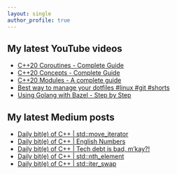 ```yaml
---
layout: single
author_profile: true
---
```


## My latest YouTube videos

<!--START_SECTION:youtube-->
* [C++20 Coroutines - Complete Guide](https://www.youtube.com/watch?v=w-dmOHhBX9o)
* [C++20 Concepts  - Complete Guide](https://www.youtube.com/watch?v=1So7onMFxJM)
* [C++20 Modules - A complete guide](https://www.youtube.com/watch?v=WRCwciJ5MTE)
* [Best way to manage your dotfiles #linux #git #shorts](https://www.youtube.com/watch?v=LHrB4TcU1JM)
* [Using Golang with Bazel - Step by Step](https://www.youtube.com/watch?v=mXLrk0ipwz4)
<!--END_SECTION:youtube-->

## My latest Medium posts

<!--START_SECTION:medium-->
* [Daily bit(e) of C++ | std::move_iterator](https://medium.com/@simontoth/daily-bit-e-of-c-std-move-iterator-cba62d2053ac?source=rss-1e1de1006a93------2)
* [Daily bit(e) of C++ | English Numbers](https://medium.com/@simontoth/daily-bit-e-of-c-english-numbers-fd5394c5ca73?source=rss-1e1de1006a93------2)
* [Daily bit(e) of C++ | Tech debt is bad, m’kay?!](https://itnext.io/daily-bit-e-of-c-tech-debt-is-bad-mkay-feb318bffaad?source=rss-1e1de1006a93------2)
* [Daily bit(e) of C++ | std::nth_element](https://medium.com/@simontoth/daily-bit-e-of-c-std-nth-element-313de749cc5b?source=rss-1e1de1006a93------2)
* [Daily bit(e) of C++ | std::iter_swap](https://medium.com/@simontoth/daily-bit-e-of-c-std-iter-swap-22f850a8f858?source=rss-1e1de1006a93------2)
<!--END_SECTION:medium-->